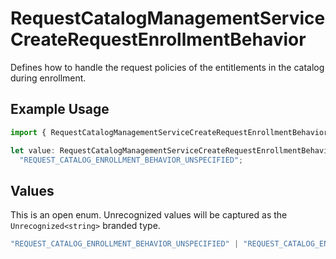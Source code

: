 # RequestCatalogManagementServiceCreateRequestEnrollmentBehavior

Defines how to handle the request policies of the entitlements in the catalog during enrollment.

## Example Usage

```typescript
import { RequestCatalogManagementServiceCreateRequestEnrollmentBehavior } from "conductorone-sdk-typescript/sdk/models/shared";

let value: RequestCatalogManagementServiceCreateRequestEnrollmentBehavior =
  "REQUEST_CATALOG_ENROLLMENT_BEHAVIOR_UNSPECIFIED";
```

## Values

This is an open enum. Unrecognized values will be captured as the `Unrecognized<string>` branded type.

```typescript
"REQUEST_CATALOG_ENROLLMENT_BEHAVIOR_UNSPECIFIED" | "REQUEST_CATALOG_ENROLLMENT_BEHAVIOR_BYPASS_ENTITLEMENT_REQUEST_POLICY" | "REQUEST_CATALOG_ENROLLMENT_BEHAVIOR_ENFORCE_ENTITLEMENT_REQUEST_POLICY" | Unrecognized<string>
```